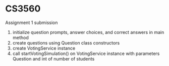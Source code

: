 # CS3560

Assignment 1 submission

1. initialize question prompts, answer choices, and correct answers in main method
2. create questions using Question class constructors
3. create VotingService instance
4. call startVotingSimulation() on VotingService instance with parameters Question and int of number of students
